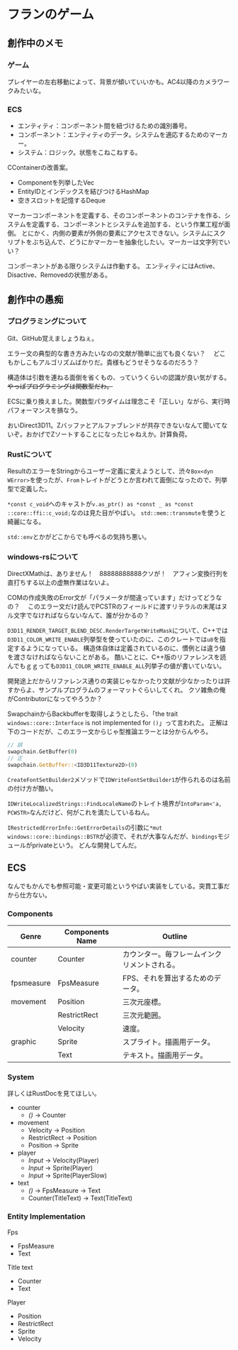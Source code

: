 # フランのゲーム

## 創作中のメモ

### ゲーム

プレイヤーの左右移動によって、背景が傾いていいかも。AC4以降のカメラワークみたいな。

### ECS

* エンティティ：コンポーネント間を紐づけるための識別番号。
* コンポーネント：エンティティのデータ。システムを適応するためのマーカー。
* システム：ロジック。状態をこねこねする。

CContainerの改善案。

* Componentを列挙したVec
* EntityIDとインデックスを結びつけるHashMap
* 空きスロットを記憶するDeque

マーカーコンポーネントを定義する、そのコンポーネントのコンテナを作る、システムを定義する、コンポーネントとシステムを追加する、という作業工程が面倒。
とにかく、内側の要素が外側の要素にアクセスできない。システムにスクリプトをぶち込んで、どうにかマーカーを抽象化したい。マーカーは文字列でいい？

コンポーネントがある限りシステムは作動する。
エンティティにはActive、Disactive、Removedの状態がある。


## 創作中の愚痴

### プログラミングについて

Git、GitHub覚えましょうねぇ。

エラー文の典型的な書き方みたいなのの文献が簡単に出ても良くない？　
どこもかしこもアルゴリズムばかりだ。貴様もどうせそうなるのだろう？

構造体は引数を連ねる面倒を省くもの、っていうくらいの認識が良い気がする。
~~やっぱプログラミングは関数型だわ。~~

ECSに乗り換えました。関数型パラダイムは理念こそ「正しい」ながら、実行時パフォーマンスを損なう。

おいDirect3D11。Zバッファとアルファブレンドが共存できないなんて聞いてないぞ。おかげでZソートすることになったじゃねえか。計算負荷。

### Rustについて

ResultのエラーをStringからユーザー定義に変えようとして、渋々`Box<dyn WError>`を使ったが、`From`トレイトがどうとか言われて面倒になったので、列挙型で定義した。

`*const c_void`へのキャストが`v.as_ptr() as *const _ as *const ::core::ffi::c_void;`なのは見た目がやばい。
`std::mem::transmute`を使うと綺麗になる。

`std::env`とかがどこからでも呼べるの気持ち悪い。

### windows-rsについて

DirectXMathは、ありません！　88888888888クソが！　アフィン変換行列を直打ちする以上の虚無作業はないよ。

COMの作成失敗のError文が「パラメータが間違っています」だけってどうなの？　
このエラー文だけ読んでPCSTRのフィールドに渡すリテラルの末尾はヌル文字でなければならないなんて、誰が分かるの？

`D3D11_RENDER_TARGET_BLEND_DESC.RenderTargetWriteMask`について、C++では`D3D11_COLOR_WRITE_ENABLE`列挙型を使っていたのに、このクレートでは`u8`を指定するようになっている。
構造体自体は定義されているのに、慣例とは違う値を渡さなければならないことがある。
酷いことに、C++版のリファレンスを読んでもｇｇっても`D3D11_COLOR_WRITE_ENABLE_ALL`列挙子の値が書いていない。

開発途上だからリファレンス通りの実装じゃなかったり文献が少なかったりは許すからよ、サンプルプログラムのフォーマットぐらいしてくれ。
クソ雑魚の俺がContributorになってやろうか？

SwapchainからBackbufferを取得しようとしたら、「the trait `windows::core::Interface` is not implemented for `()`」って言われた。
正解は下のコードだが、このエラー文からじゃ型推論エラーとは分からんやろ。

```rust
// 誤
swapchain.GetBuffer(0)
// 正
swapchain.GetBuffer::<ID3D11Texture2D>(0)
```

`CreateFontSetBuilder2`メソッドで`IDWriteFontSetBuilder1`が作られるのは名前の付け方が酷い。

`IDWriteLocalizedStrings::FindLocaleName`のトレイト境界が`IntoParam<'a, PCWSTR>`なんだけど、何がこれを満たしているねん。

`IRestrictedErrorInfo::GetErrorDetails`の引数に`*mut windows::core::bindings::BSTR`が必須で、それが大事なんだが、`bindings`モジュールがprivateという。
どんな開発してんだ。

## ECS

なんでもかんでも参照可能・変更可能というやばい実装をしている。突貫工事だから仕方ない。

### Components

| Genre | Components Name | Outline |
| ----- | ----- | ----- |
| counter | Counter | カウンター。毎フレームインクリメントされる。 |
| fpsmeasure | FpsMeasure | FPS、それを算出するためのデータ。 |
| movement| Position | 三次元座標。 |
| | RestrictRect | 三次元範囲。 |
| | Velocity | 速度。 |
| graphic | Sprite | スプライト。描画用データ。 |
| | Text | テキスト。描画用データ。 |

### System

詳しくはRustDocを見てほしい。

* counter
  * *()* -> Counter
* movement
  * Velocity -> Position
  * RestrictRect -> Position
  * Position -> Sprite
* player
  * *Input* -> Velocity(Player)
  * *Input* -> Sprite(Player)
  * *Input* -> Sprite(PlayerSlow)
* text
  * *()* -> FpsMeasure -> Text
  * Counter(TitleText) -> Text(TitleText)

### Entity Implementation

Fps

* FpsMeasure
* Text

Title text

* Counter
* Text

Player

* Position
* RestrictRect
* Sprite
* Velocity
